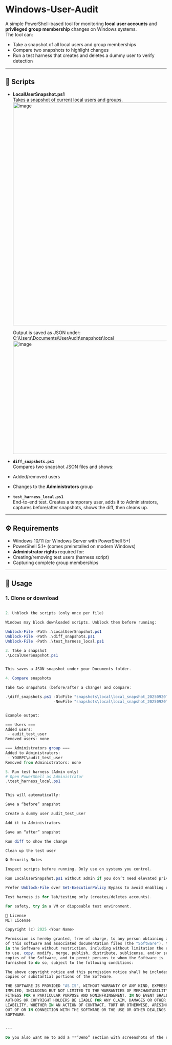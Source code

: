 # Windows-User-Audit

A simple PowerShell-based tool for monitoring **local user accounts** and **privileged group membership** changes on Windows systems.  
The tool can:

- Take a snapshot of all local users and group memberships  
- Compare two snapshots to highlight changes  
- Run a test harness that creates and deletes a dummy user to verify detection  

---

## 📂 Scripts

- **LocalUserSnapshot.ps1**  
  Takes a snapshot of current local users and groups.
  <img width="1015" height="695" alt="image" src="https://github.com/user-attachments/assets/45cd4eb2-f6c3-424d-a50b-77890e83dd1d" />
  
  Output is saved as JSON under:
  C:\Users<User>\Documents\UserAudit\snapshots\local\
  <img width="847" height="353" alt="image" src="https://github.com/user-attachments/assets/3f1d0e12-63ff-46e5-9475-3151dacf445f" />





- **`diff_snapshots.ps1`**  
Compares two snapshot JSON files and shows:
- Added/removed users  
- Changes to the **Administrators** group  

- **`test_harness_local.ps1`**  
End-to-end test. Creates a temporary user, adds it to Administrators, captures before/after snapshots, shows the diff, then cleans up.  

---

## ⚙️ Requirements

- Windows 10/11 (or Windows Server with PowerShell 5+)  
- PowerShell 5.1+ (comes preinstalled on modern Windows)  
- **Administrator rights** required for:
- Creating/removing test users (harness script)  
- Capturing complete group memberships  

---

## 🚀 Usage

### 1. Clone or download
```powershell

2. Unblock the scripts (only once per file)

Windows may block downloaded scripts. Unblock them before running:

Unblock-File -Path .\LocalUserSnapshot.ps1
Unblock-File -Path .\diff_snapshots.ps1
Unblock-File -Path .\test_harness_local.ps1

3. Take a snapshot
.\LocalUserSnapshot.ps1


This saves a JSON snapshot under your Documents folder.

4. Compare snapshots

Take two snapshots (before/after a change) and compare:

.\diff_snapshots.ps1 -OldFile "snapshots\local\local_snapshot_20250920T120000Z.json" `
                     -NewFile "snapshots\local\local_snapshot_20250920T121000Z.json"


Example output:

=== Users ===
Added users:
 - audit_test_user
Removed users: none

=== Administrators group ===
Added to Administrators:
 - YOURPC\audit_test_user
Removed from Administrators: none

5. Run test harness (Admin only)
# Open PowerShell as Administrator
.\test_harness_local.ps1


This will automatically:

Save a “before” snapshot

Create a dummy user audit_test_user

Add it to Administrators

Save an “after” snapshot

Run diff to show the change

Clean up the test user

🔒 Security Notes

Inspect scripts before running. Only use on systems you control.

Run LocalUserSnapshot.ps1 without admin if you don’t need elevated privileges.

Prefer Unblock-File over Set-ExecutionPolicy Bypass to avoid enabling unknown scripts globally.

Test harness is for lab/testing only (creates/deletes accounts).

For safety, try in a VM or disposable test environment.

📜 License
MIT License

Copyright (c) 2025 <Your Name>

Permission is hereby granted, free of charge, to any person obtaining a copy
of this software and associated documentation files (the "Software"), to deal
in the Software without restriction, including without limitation the rights
to use, copy, modify, merge, publish, distribute, sublicense, and/or sell
copies of the Software, and to permit persons to whom the Software is
furnished to do so, subject to the following conditions:

The above copyright notice and this permission notice shall be included in all
copies or substantial portions of the Software.

THE SOFTWARE IS PROVIDED "AS IS", WITHOUT WARRANTY OF ANY KIND, EXPRESS OR
IMPLIED, INCLUDING BUT NOT LIMITED TO THE WARRANTIES OF MERCHANTABILITY,
FITNESS FOR A PARTICULAR PURPOSE AND NONINFRINGEMENT. IN NO EVENT SHALL THE
AUTHORS OR COPYRIGHT HOLDERS BE LIABLE FOR ANY CLAIM, DAMAGES OR OTHER
LIABILITY, WHETHER IN AN ACTION OF CONTRACT, TORT OR OTHERWISE, ARISING FROM,
OUT OF OR IN CONNECTION WITH THE SOFTWARE OR THE USE OR OTHER DEALINGS IN THE
SOFTWARE.


---

Do you also want me to add a **“Demo” section with screenshots of the script output** so your README looks more professional on GitHub?
